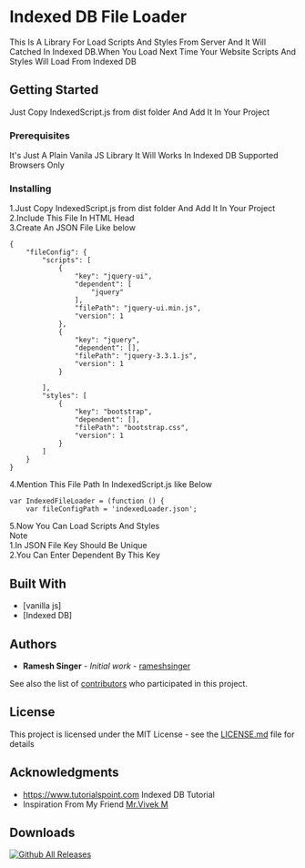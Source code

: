 # Indexed DB File Loader

This Is A Library For Load Scripts And Styles From Server And It Will Catched In Indexed DB.When You Load Next Time Your Website Scripts And Styles Will Load From Indexed DB

## Getting Started

Just Copy IndexedScript.js from dist folder And Add It In Your Project
  
### Prerequisites

It's Just A Plain Vanila JS Library
It Will Works In Indexed DB Supported Browsers Only

### Installing


1.Just Copy IndexedScript.js from dist folder And Add It In Your Project<br>
2.Include This File In HTML Head<br>
3.Create An JSON File Like below<br>
```
{
    "fileConfig": {
        "scripts": [
            {
                "key": "jquery-ui",
                "dependent": [
                    "jquery"
                ],
                "filePath": "jquery-ui.min.js",
                "version": 1
            },
            {
                "key": "jquery",
                "dependent": [],
                "filePath": "jquery-3.3.1.js",
                "version": 1
            }
            
        ],
        "styles": [
            {
                "key": "bootstrap",
                "dependent": [],
                "filePath": "bootstrap.css",
                "version": 1
            }
        ]
    }
}
```
4.Mention This File Path In IndexedScript.js like Below
```
var IndexedFileLoader = (function () {
    var fileConfigPath = 'indexedLoader.json';
```
5.Now You Can Load Scripts And Styles<br>
Note <br>
  1.In JSON File Key Should Be Unique<br>
  2.You Can Enter Dependent By This Key

## Built With

* [vanilla js]
* [Indexed DB]


## Authors

* **Ramesh Singer** - *Initial work* - [rameshsinger](https://github.com/rameshsinger)

See also the list of [contributors](https://github.com/rameshsinger/IndexedFileLoader/contributors) who participated in this project.

## License

This project is licensed under the MIT License - see the [LICENSE.md](LICENSE.md) file for details

## Acknowledgments

* https://www.tutorialspoint.com Indexed DB Tutorial
* Inspiration From My Friend [Mr.Vivek M](https://github.com/vivekcodejockey)

## Downloads
[![Github All Releases](https://img.shields.io/github/downloads/rameshsinger/Indexed-File-Loader/total.svg)]()



